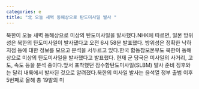 ```yaml
---
categories: e
title: "北 오늘 새벽 동해상으로 탄도미사일 발사 "
---
```

북한이 오늘 새벽 동해상으로 미상의 탄도미사일을 발사했다.NHK에 따르면, 일본 방위성은 북한의 탄도미사일이 발사됐다고 오전 6시 58분 발표했다. 방위성은 정확한 낙하 지점 등에 대한 정보를 모으고 분석을 서두르고 있다.한국 합동참모본부도 북한이 동해상으로 미상의 탄도미사일을 발사했다고 발표했다. 현재 군 당국은 미사일의 사거리, 고도, 속도 등을 분석 중이다.앞서 포착했던 잠수함탄도미사일(SLBM) 발사 준비 징후와는 달리 내륙에서 발사된 것으로 알려졌다.북한의 미사일 발사는 윤석열 정부 출범 이후 5번째로 올해 총 19발의 미